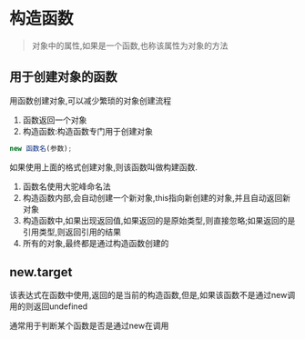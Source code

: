 # 构造函数

>对象中的属性,如果是一个函数,也称该属性为对象的方法

## 用于创建对象的函数

用函数创建对象,可以减少繁琐的对象创建流程

1. 函数返回一个对象
2. 构造函数:构造函数专门用于创建对象

```js
new 函数名(参数);

```

如果使用上面的格式创建对象,则该函数叫做构建函数.

1) 函数名使用大驼峰命名法
2) 构造函数内部,会自动创建一个新对象,this指向新创建的对象,并且自动返回新对象
3) 构造函数中,如果出现返回值,如果返回的是原始类型,则直接忽略;如果返回的是引用类型,则返回引用的结果
4) 所有的对象,最终都是通过构造函数创建的


## new.target

该表达式在函数中使用,返回的是当前的构造函数,但是,如果该函数不是通过new调用的则返回undefined

通常用于判断某个函数是否是通过new在调用